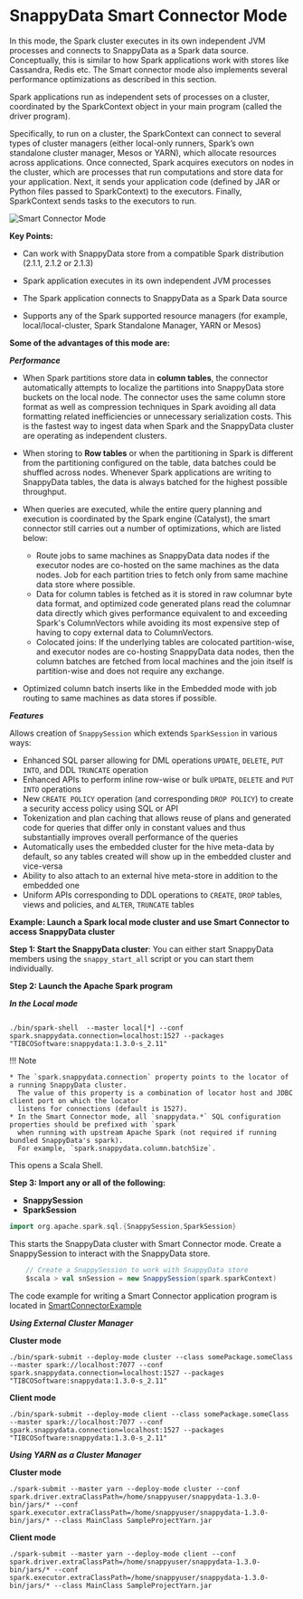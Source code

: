 <a id="connectormode"></a>
# SnappyData Smart Connector Mode

In this mode, the Spark cluster executes in its own independent JVM processes and connects to SnappyData as a Spark data source. Conceptually, this is similar to how Spark applications work with stores like Cassandra, Redis etc. The Smart connector mode also implements several performance optimizations as described in this section.

Spark applications run as independent sets of processes on a cluster, coordinated by the SparkContext object in your main program (called the driver program).

Specifically, to run on a cluster, the SparkContext can connect to several types of cluster managers
(either local-only runners, Spark’s own standalone cluster manager, Mesos or YARN), which allocate
resources across applications. Once connected, Spark acquires executors on nodes in the cluster,
which are processes that run computations and store data for your application. Next, it sends your application code
(defined by JAR or Python files passed to SparkContext) to the executors. Finally, SparkContext sends tasks to the executors to run.

![Smart Connector Mode](../Images/SnappyConnectorMode.png)

**Key Points:**

* Can work with SnappyData store from a compatible Spark distribution (2.1.1, 2.1.2 or 2.1.3)

* Spark application executes in its own independent JVM processes

* The Spark application connects to SnappyData as a Spark Data source

* Supports any of the Spark supported resource managers (for example, local/local-cluster, Spark Standalone Manager, YARN or Mesos)

**Some of the advantages of this mode are:**

***Performance***

* When Spark partitions store data in **column tables**, the connector automatically attempts to localize
  the partitions into SnappyData store buckets on the local node. The connector uses the same column store
  format as well as compression techniques in Spark avoiding all data formatting related inefficiencies or
  unnecessary serialization costs. This is the fastest way to ingest data when Spark and the SnappyData
  cluster are operating as independent clusters.

* When storing to **Row tables** or when the partitioning in Spark is different from the partitioning
  configured on the table, data batches could be shuffled across nodes. Whenever Spark applications are
  writing to SnappyData tables, the data is always batched for the highest possible throughput.

* When queries are executed, while the entire query planning and execution is coordinated by the Spark engine
  (Catalyst), the smart connector still carries out a number of optimizations, which are listed below:
    * Route jobs to same machines as SnappyData data nodes if the executor nodes are co-hosted on the same machines
      as the data nodes. Job for each partition tries to fetch only from same machine data store where possible.
    * Data for column tables is fetched as it is stored in raw columnar byte data format, and optimized code generated
      plans read the columnar data directly which gives performance equivalent to and exceeding Spark's ColumnVectors
      while avoiding its most expensive step of having to copy external data to ColumnVectors.
    * Colocated joins: If the underlying tables are colocated partition-wise, and executor nodes are co-hosting
      SnappyData data nodes, then the column batches are fetched from local machines and the join itself is
      partition-wise and does not require any exchange.

* Optimized column batch inserts like in the Embedded mode with job routing to same machines as data stores if possible.

<a id="snappysession"></a>
***Features***

Allows creation of `SnappySession` which extends `SparkSession` in various ways:

* Enhanced SQL parser allowing for DML operations `UPDATE`, `DELETE`, `PUT INTO`, and DDL `TRUNCATE` operation
* Enhanced APIs to perform inline row-wise or bulk `UPDATE`, `DELETE` and `PUT INTO` operations
* New `CREATE POLICY` operation (and corresponding `DROP POLICY`) to create a security access policy using SQL or API
* Tokenization and plan caching that allows reuse of plans and generated code for queries that
  differ only in constant values and thus substantially improves overall performance of the queries
* Automatically uses the embedded cluster for the hive meta-data by default, so any tables created will
  show up in the embedded cluster and vice-versa
* Ability to also attach to an external hive meta-store in addition to the embedded one
* Uniform APIs corresponding to DDL operations to `CREATE`, `DROP` tables, views and policies, and `ALTER`, `TRUNCATE` tables

<a id="example"></a>

**Example: Launch a Spark local mode cluster and use Smart Connector to access SnappyData cluster**

**Step 1: Start the SnappyData cluster**:
You can either start SnappyData members using the `snappy_start_all` script or you can start them individually.

**Step 2: Launch the Apache Spark program**

***_In the Local mode_***

``` shell

./bin/spark-shell  --master local[*] --conf spark.snappydata.connection=localhost:1527 --packages "TIBCOSoftware:snappydata:1.3.0-s_2.11"
```

!!! Note

    * The `spark.snappydata.connection` property points to the locator of a running SnappyData cluster.
      The value of this property is a combination of locator host and JDBC client port on which the locator
      listens for connections (default is 1527).
    * In the Smart Connector mode, all `snappydata.*` SQL configuration properties should be prefixed with `spark`
      when running with upstream Apache Spark (not required if running bundled SnappyData's spark).
      For example, `spark.snappydata.column.batchSize`.

This opens a Scala Shell.

**Step 3: Import any or all of the following:**

*	**SnappySession**
*	**SparkSession**

``` scala
import org.apache.spark.sql.{SnappySession,SparkSession}
```

 This starts the SnappyData cluster with Smart Connector mode. Create a SnappySession to interact with the SnappyData store.

``` scala
	// Create a SnappySession to work with SnappyData store
	$scala > val snSession = new SnappySession(spark.sparkContext)
```

The code example for writing a Smart Connector application program is located in [SmartConnectorExample](https://github.com/TIBCOSoftware/snappydata/blob/master/examples/src/main/scala/org/apache/spark/examples/snappydata/SmartConnectorExample.scala)

***_Using External Cluster Manager_***

**Cluster mode**

``` shell
./bin/spark-submit --deploy-mode cluster --class somePackage.someClass  --master spark://localhost:7077 --conf spark.snappydata.connection=localhost:1527 --packages "TIBCOSoftware:snappydata:1.3.0-s_2.11"
```
**Client mode**
``` shell
./bin/spark-submit --deploy-mode client --class somePackage.someClass  --master spark://localhost:7077 --conf spark.snappydata.connection=localhost:1527 --packages "TIBCOSoftware:snappydata:1.3.0-s_2.11"
```


***_Using YARN as a Cluster Manager_***

**Cluster mode**
``` shell
./spark-submit --master yarn --deploy-mode cluster --conf spark.driver.extraClassPath=/home/snappyuser/snappydata-1.3.0-bin/jars/* --conf spark.executor.extraClassPath=/home/snappyuser/snappydata-1.3.0-bin/jars/* --class MainClass SampleProjectYarn.jar
```

**Client mode**
``` shell
./spark-submit --master yarn --deploy-mode client --conf spark.driver.extraClassPath=/home/snappyuser/snappydata-1.3.0-bin/jars/* --conf spark.executor.extraClassPath=/home/snappyuser/snappydata-1.3.0-bin/jars/* --class MainClass SampleProjectYarn.jar
```
